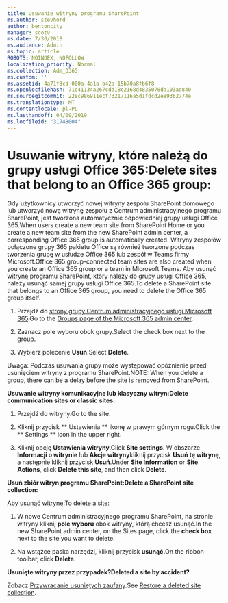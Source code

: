```yaml
---
title: Usuwanie witryny programu SharePoint
ms.author: stevhord
author: bentoncity
manager: scotv
ms.date: 7/30/2018
ms.audience: Admin
ms.topic: article
ROBOTS: NOINDEX, NOFOLLOW
localization_priority: Normal
ms.collection: Adm_O365
ms.custom: ''
ms.assetid: 4a71f3cd-000a-4a1a-b42a-15b70a8fb6f8
ms.openlocfilehash: 71c41134a267cdd18c2168d4835078da103ad840
ms.sourcegitcommit: 228c986911ecf73217116a5d1fdcd2e89362774e
ms.translationtype: MT
ms.contentlocale: pl-PL
ms.lasthandoff: 04/09/2019
ms.locfileid: "31748004"
---
```

# <a name="delete-sites-that-belong-to-an-office-365-group"></a><span data-ttu-id="c7be6-102">Usuwanie witryny, które należą do grupy usługi Office 365:</span><span class="sxs-lookup"><span data-stu-id="c7be6-102">Delete sites that belong to an Office 365 group:</span></span>

<span data-ttu-id="c7be6-103">Gdy użytkownicy utworzyć nowej witryny zespołu SharePoint domowego lub utworzyć nową witrynę zespołu z Centrum administracyjnego programu SharePoint, jest tworzona automatycznie odpowiedniej grupy usługi Office 365.</span><span class="sxs-lookup"><span data-stu-id="c7be6-103">When users create a new team site from SharePoint Home or you create a new team site from the new SharePoint admin center, a corresponding Office 365 group is automatically created.</span></span> <span data-ttu-id="c7be6-104">Witryny zespołów połączone grupy 365 pakietu Office są również tworzone podczas tworzenia grupę w usłudze Office 365 lub zespół w Teams firmy Microsoft.</span><span class="sxs-lookup"><span data-stu-id="c7be6-104">Office 365 group-connected team sites are also created when you create an Office 365 group or a team in Microsoft Teams.</span></span> <span data-ttu-id="c7be6-105">Aby usunąć witrynę programu SharePoint, który należy do grupy usługi Office 365, należy usunąć samej grupy usługi Office 365.</span><span class="sxs-lookup"><span data-stu-id="c7be6-105">To delete a SharePoint site that belongs to an Office 365 group, you need to delete the Office 365 group itself.</span></span> 
  
1. <span data-ttu-id="c7be6-106">Przejdź do [strony grupy Centrum administracyjnego usługi Microsoft 365](https://portal.office.com/adminportal/home#/groups).</span><span class="sxs-lookup"><span data-stu-id="c7be6-106">Go to the [Groups page of the Microsoft 365 admin center](https://portal.office.com/adminportal/home#/groups).</span></span>
    
2. <span data-ttu-id="c7be6-107">Zaznacz pole wyboru obok grupy.</span><span class="sxs-lookup"><span data-stu-id="c7be6-107">Select the check box next to the group.</span></span>
    
3. <span data-ttu-id="c7be6-108">Wybierz polecenie **Usuń**.</span><span class="sxs-lookup"><span data-stu-id="c7be6-108">Select **Delete**.</span></span>
    
<span data-ttu-id="c7be6-109">Uwaga: Podczas usuwania grupy może występować opóźnienie przed usunięciem witryny z programu SharePoint.</span><span class="sxs-lookup"><span data-stu-id="c7be6-109">NOTE: When you delete a group, there can be a delay before the site is removed from SharePoint.</span></span>
  
**<span data-ttu-id="c7be6-110">Usuwanie witryny komunikacyjne lub klasyczny witryn:</span><span class="sxs-lookup"><span data-stu-id="c7be6-110">Delete communication sites or classic sites:</span></span>**

1. <span data-ttu-id="c7be6-111">Przejdź do witryny.</span><span class="sxs-lookup"><span data-stu-id="c7be6-111">Go to the site.</span></span>
  
2. <span data-ttu-id="c7be6-112">Kliknij przycisk \*\* Ustawienia \*\* ikonę w prawym górnym rogu.</span><span class="sxs-lookup"><span data-stu-id="c7be6-112">Click the \*\* Settings \*\* icon in the upper right.</span></span> 
  
3. <span data-ttu-id="c7be6-113">Kliknij opcję **Ustawienia witryny**.</span><span class="sxs-lookup"><span data-stu-id="c7be6-113">Click **Site settings**.</span></span> <span data-ttu-id="c7be6-114">W obszarze **Informacji o witrynie** lub **Akcje witryny**kliknij przycisk **Usuń tę witrynę**, a następnie kliknij przycisk **Usuń**.</span><span class="sxs-lookup"><span data-stu-id="c7be6-114">Under **Site Information** or **Site Actions**, click **Delete this site**, and then click **Delete**.</span></span>
  
**<span data-ttu-id="c7be6-115">Usuń zbiór witryn programu SharePoint:</span><span class="sxs-lookup"><span data-stu-id="c7be6-115">Delete a SharePoint site collection:</span></span>**

<span data-ttu-id="c7be6-116">Aby usunąć witrynę:</span><span class="sxs-lookup"><span data-stu-id="c7be6-116">To delete a site:</span></span>
  
1. <span data-ttu-id="c7be6-117">W nowe Centrum administracyjnego programu SharePoint, na stronie witryny kliknij **pole wyboru** obok witryny, którą chcesz usunąć.</span><span class="sxs-lookup"><span data-stu-id="c7be6-117">In the new SharePoint admin center, on the Sites page, click the **check box** next to the site you want to delete.</span></span> 
    
2. <span data-ttu-id="c7be6-118">Na wstążce paska narzędzi, kliknij przycisk **usunąć.**</span><span class="sxs-lookup"><span data-stu-id="c7be6-118">On the ribbon toolbar, click **Delete.**</span></span>
    
**<span data-ttu-id="c7be6-119">Usunięte witryny przez przypadek?</span><span class="sxs-lookup"><span data-stu-id="c7be6-119">Deleted a site by accident?</span></span>**

<span data-ttu-id="c7be6-120">Zobacz [Przywracanie usuniętych zaufany](https://go.microsoft.com/fwlink/?linkid=867660).</span><span class="sxs-lookup"><span data-stu-id="c7be6-120">See [Restore a deleted site collection](https://go.microsoft.com/fwlink/?linkid=867660).</span></span>
  

